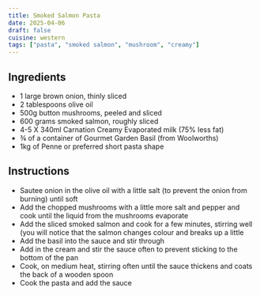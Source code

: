 ```yaml
---
title: Smoked Salmon Pasta
date: 2025-04-06
draft: false
cuisine: western
tags: ["pasta", "smoked salmon", "mushroom", "creamy"]
---
```


## Ingredients
- 1 large brown onion, thinly sliced
- 2 tablespoons olive oil
- 500g button mushrooms, peeled and sliced
- 600 grams smoked salmon, roughly sliced
- 4-5 X 340ml Carnation Creamy Evaporated milk (75% less fat)
- ¾ of a container of Gourmet Garden Basil (from Woolworths)
- 1kg of Penne or preferred short pasta shape

## Instructions
- Sautee onion in the olive oil with a little salt (to prevent the onion from burning) until soft
- Add the chopped mushrooms with a little more salt and pepper and cook until the liquid from the mushrooms evaporate
- Add the sliced smoked salmon and cook for a few minutes, stirring well (you will notice that the salmon changes colour and breaks up a little
- Add the basil into the sauce and stir through
- Add in the cream and stir the sauce often to prevent sticking to the bottom of the pan
- Cook, on medium heat, stirring often until the sauce thickens and coats the back of a wooden spoon
- Cook the pasta and add the sauce

